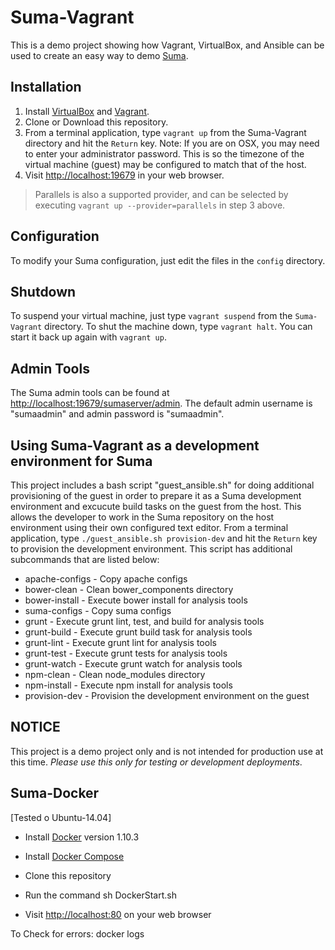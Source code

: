 # Suma-Vagrant

This is a demo project showing how Vagrant, VirtualBox, and Ansible can be used to create an easy way to demo [Suma](https://github.com/cazzerson/Suma).

## Installation

1. Install [VirtualBox](https://www.virtualbox.org/wiki/Downloads) and [Vagrant](https://www.vagrantup.com/downloads.html).
2. Clone or Download this repository.
3. From a terminal application, type `vagrant up` from the Suma-Vagrant directory and hit the `Return` key. Note: If you are on OSX, you may need to enter your administrator password. This is so the timezone of the virtual machine (guest) may be configured to match that of the host.
4. Visit [http://localhost:19679](http://localhost:19679) in your web browser.

> Parallels is also a supported provider, and can be selected
by executing `vagrant up --provider=parallels` in step 3 above.

## Configuration

To modify your Suma configuration, just edit the files in the `config` directory.

## Shutdown

To suspend your virtual machine, just type `vagrant suspend` from the `Suma-Vagrant` directory. To shut the machine down, type `vagrant halt`. You can start it back up again with `vagrant up`.

## Admin Tools

The Suma admin tools can be found at [http://localhost:19679/sumaserver/admin](http://localhost:19679/sumaserver/admin). The default admin username is "sumaadmin" and admin password is "sumaadmin".

## Using Suma-Vagrant as a development environment for Suma

This project includes a bash script "guest_ansible.sh" for doing additional provisioning of the guest in order to prepare it as a Suma development environment and excucute build tasks on the guest from the host. This allows the developer to work in the Suma repository on the host environment using their own configured text editor. From a terminal application, type `./guest_ansible.sh provision-dev` and hit the `Return` key to provision the development environment. This script has additional subcommands that are listed below:

  * apache-configs - Copy apache configs
  * bower-clean    - Clean bower_components directory
  * bower-install  - Execute bower install for analysis tools
  * suma-configs   - Copy suma configs
  * grunt          - Execute grunt lint, test, and build for analysis tools
  * grunt-build    - Execute grunt build task for analysis tools
  * grunt-lint     - Execute grunt lint for analysis tools
  * grunt-test     - Execute grunt tests for analysis tools
  * grunt-watch    - Execute grunt watch for analysis tools
  * npm-clean      - Clean node_modules directory
  * npm-install    - Execute npm install for analysis tools
  * provision-dev  - Provision the development environment on the guest

## NOTICE

This project is a demo project only and is not intended for production use at this time. *Please use this only for testing or development deployments*.

## Suma-Docker
[Tested o Ubuntu-14.04]

 - Install [Docker](https://docs.docker.com/installation) version 1.10.3
 - Install [Docker Compose](https://docs.docker.com/compose/install/)

 - Clone this repository
 - Run the command sh DockerStart.sh
 - Visit [http://localhost:80](http://localhost:80) on your web browser
 
To Check for errors:
docker logs 

